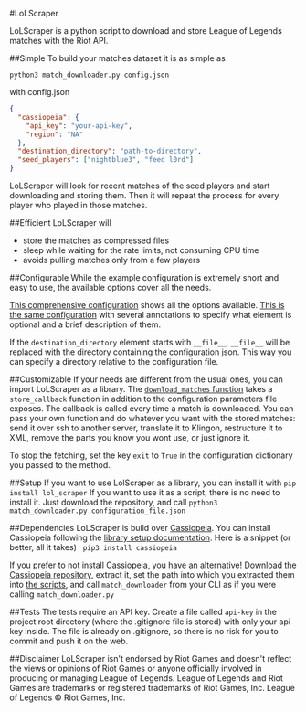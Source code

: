#LoLScraper

LoLScraper is a python script to download and store League of Legends matches with the Riot API.

##Simple
To build your matches dataset it is as simple as 

```python3 match_downloader.py config.json```

with config.json
```json
{
  "cassiopeia": {
    "api_key": "your-api-key",
    "region": "NA"
  },
  "destination_directory": "path-to-directory",
  "seed_players": ["nightblue3", "feed l0rd"]
}
```

LoLScraper will look for recent matches of the seed players and start downloading and storing them. Then it will repeat the process for every player who played in those matches.

##Efficient
LoLScraper will

 - store the matches as compressed files
 - sleep while waiting for the rate limits, not consuming CPU time
 - avoids pulling matches only from a few players

##Configurable
While the example configuration is extremely short and easy to use, the available options cover all the needs. 

[This comprehensive configuration](https://github.com/MakersF/LoLScraper/blob/master/riot_scraper/configuration%5Bno%20annotations%5D.json) shows all the options available.
[This is the same configuration](https://github.com/MakersF/LoLScraper/blob/master/riot_scraper/configuration.json) with several annotations to specify what element is optional and a brief description of them.

If the `destination_directory` element starts with `__file__`, `__file__` will be replaced with the directory containing the configuration json. This way you can specify a directory relative to the configuration file.

##Customizable
If your needs are different from the usual ones, you can import LoLScraper as a library.
The [`download_matches` function](https://github.com/MakersF/LoLScraper/blob/master/riot_scraper/match_downloader.py) takes a `store_callback` function in addition to the configuration parameters file exposes. The callback is called every time a match is downloaded. You can pass your own function and do whatever you want with the stored matches: send it over ssh to another server, translate it to Klingon, restructure it to XML, remove the parts you know you wont use, or just ignore it.

To stop the fetching, set the key `exit` to `True` in the configuration dictionary you passed to the method.

##Setup
If you want to use LolScraper as a library, you can install it with
`pip install lol_scraper`
If you want to use it as a script, there is no need to install it. Just download the repository, and call
`python3 match_downloader.py configuration_file.json`

##Dependencies
LoLScraper is build over [Cassiopeia](https://github.com/robrua/cassiopeia).
You can install Cassiopeia following the [library setup documentation](https://github.com/robrua/cassiopeia#setup).
Here is a snippet (or better, all it takes)
``` pip3 install cassiopeia```

If you prefer to not install Cassiopeia, you have an alternative!
[Download the Cassiopeia repository](https://github.com/robrua/cassiopeia/archive/master.zip), extract it, set the path into which you extracted them into [the scripts](https://github.com/MakersF/LoLScraper/tree/master/riot_scraper/run_scripts), and call `match_downloader` from your CLI as if you were calling `match_downloader.py`

##Tests
The tests require an API key. Create a file called ```api-key``` in the project root directory (where the .gitignore file is stored) with only your api key inside. The file is already on .gitignore, so there is no risk for you to commit and push it on the web.

##Disclaimer
LoLScraper isn't endorsed by Riot Games and doesn't reflect the views or opinions of Riot Games or anyone officially involved in producing or managing League of Legends. League of Legends and Riot Games are trademarks or registered trademarks of Riot Games, Inc. League of Legends © Riot Games, Inc.

